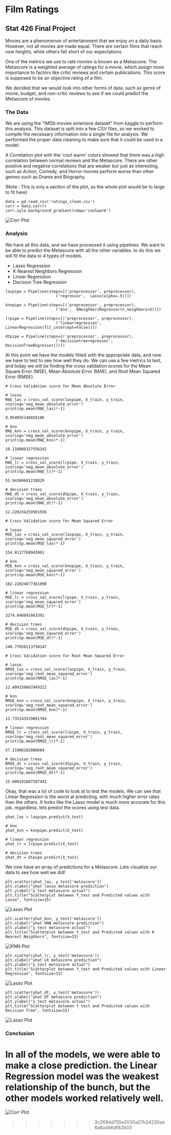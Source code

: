 # Film Ratings

## Stat 426 Final Project

Movies are a phenomenon of entertainment that we enjoy on a daily basis. However, not all movies are made equal. There are certain films that reach new heights, while others fall short of our expectations.

One of the metrics we use to rate movies is known as a Metascore. The Metascore is a weighted average of ratings for a movie, which assign more importance to factors like critic reviews and certain publications. This score is supposed to be an objective rating of a film.

We decided that we would look into other forms of data, such as genre of movie, budget, and non-critic reviews to see if we could predict the Metascore of movies.

### The Data

We are using the "IMDb movies extensive dataset" from kaggle to perform this analysis. This dataset is split into a few CSV files, so we worked to compile the necessary information into a single file for analysis.
We performed the proper data cleaning to make sure that it could be used in a model.

A Correlation plot with the 'cool warm' colors showed that there was a high correlation between normal reviews and the Metascore. There are other positive and negative correlations that are weaker but just as interesting, such as Action, Comedy, and Horror movies perform worse than other genres such as Drama and Biography.

(Note : This is only a section of the plot, as the whole plot would be to large to fit here)

```
data = pd.read_csv('ratings_clean.csv')
corr = data.corr()
corr.syle.background_gradient(cmap='coolwarm')
```
![Corr Plot](Images/CorrPlot.png)

### Analysis

We have all this data, and we have processed it using pipelines. We want to be able to predict the Metascore with all the other variables. to do this we will fit the data to 4 types of models.

- Lasso Regression
- K Nearest Neighbors Regression
- Linear Regression
- Decision Tree Regression

```
laspipe = Pipeline(steps=[('preprocessor', preprocessor),
                      ('regressor',  Lasso(alpha=.5))])

knnpipe = Pipeline(steps=[('preprocessor', preprocessor),
                      ('knn',  KNeighborsRegressor(n_neighbors=5))])

lrpipe = Pipeline(steps=[('preprocessor', preprocessor),
                      ('linearregression', LinearRegression(fit_intercept=False))])

dtpipe = Pipeline(steps=[('preprocessor', preprocessor),
                      ('decisiontreeregressor', DecisionTreeRegressor())])
```

At this point we have the models fitted with the appropriate data, and now we have to test to see how well they do. We can use a few metrics to test, and today we will be finding the cross validation scores for the  Mean Square Error (MSE), Mean Absolute Error (MAE), and Root Mean Squared Error (RMSE).

```
# Cross Validation score for Mean Absolute Error

# lasso
MAE_las = cross_val_score(laspipe, X_train, y_train, scoring='neg_mean_absolute_error')
print(np.mean(MAE_las)*-1)

9.954055146050106

# knn
MAE_knn = cross_val_score(knnpipe, X_train, y_train, scoring='neg_mean_absolute_error')
print(np.mean(MAE_knn)*-1)

10.110086327556242

# linear regression
MAE_lr = cross_val_score(lrpipe, X_train, y_train, scoring='neg_mean_absolute_error')
print(np.mean(MAE_lr)*-1)

55.94360681218829

# decision trees
MAE_dt = cross_val_score(dtpipe, X_train, y_train, scoring='neg_mean_absolute_error')
print(np.mean(MAE_dt)*-1)

12.220234259501556
```

```
# Cross Validation score for Mean Squared Error

# lasso
MSE_las = cross_val_score(laspipe, X_train, y_train, scoring='neg_mean_squared_error')
print(np.mean(MSE_las)*-1)

154.0117768943061

# knn
MSE_knn = cross_val_score(knnpipe, X_train, y_train, scoring='neg_mean_squared_error')
print(np.mean(MSE_knn)*-1)

162.22024677361998

# linear regression
MSE_lr = cross_val_score(lrpipe, X_train, y_train, scoring='neg_mean_squared_error')
print(np.mean(MSE_lr)*-1)

3274.046691663391

# decision trees
MSE_dt = cross_val_score(dtpipe, X_train, y_train, scoring='neg_mean_squared_error')
print(np.mean(MSE_dt)*-1)

240.77650113730147
```
```
# Cross Validation score for Root Mean Squared Error

# lasso
RMSE_las = cross_val_score(laspipe, X_train, y_train, scoring='neg_root_mean_squared_error')
print(np.mean(RMSE_las)*-1)

12.409150667849222

# knn
RMSE_knn = cross_val_score(knnpipe, X_train, y_train, scoring='neg_root_mean_squared_error')
print(np.mean(RMSE_knn)*-1)

12.735243529891704

# linear regression
RMSE_lr = cross_val_score(lrpipe, X_train, y_train, scoring='neg_root_mean_squared_error')
print(np.mean(RMSE_lr)*-1)

57.21908102086684

# decision trees
RMSE_dt = cross_val_score(dtpipe, X_train, y_train, scoring='neg_root_mean_squared_error')
print(np.mean(RMSE_dt)*-1)

15.600191607587442
```

Okay, that was a lot of code to look at to test the models. We can see that Linear Regression is the worst at predicting, with much higher error rates than the others. It looks like the Lasso model is much more accurate for this job. regardless, lets predict the scores using test data.

```
yhat_las = laspipe.predict(X_test)

# knn
yhat_knn = knnpipe.predict(X_test)

# linear regression
yhat_lr = lrpipe.predict(X_test)

# decision trees
yhat_dt = dtpipe.predict(X_test)
```

We now have an array of predictions for a Metascore. Lets visualize our data to see how well we did!

```
plt.scatter(yhat_las, y_test['metascore'])
plt.xlabel("yhat lasso metascore prediction")
plt.ylabel("y_test metascore actual")
plt.title("Scatterplot between Y_test and Predicted values with Lasso", fontsize=15)
```
![Lasso Plot](Images/LassoScatter.PNG)

```
plt.scatter(yhat_knn, y_test['metascore'])
plt.xlabel("yhat KNN metascore prediction")
plt.ylabel("y_test metascore actual")
plt.title("Scatterplot between Y_test and Predicted values with K Nearest Neighbors", fontsize=15)
```
![KNN Plot](Images/KNNScatter.PNG)

```
plt.scatter(yhat_lr, y_test['metascore'])
plt.xlabel("yhat LR metascore prediction")
plt.ylabel("y_test metascore actual")
plt.title("Scatterplot between Y_test and Predicted values with Linear Regression", fontsize=15)
```
![Lasso Plot](Images/LRScatter.PNG)

```
plt.scatter(yhat_dt, y_test['metascore'])
plt.xlabel("yhat DT metascore prediction")
plt.ylabel("y_test metascore actual")
plt.title("Scatterplot between Y_test and Predicted values with Decision Tree", fontsize=15)
```
![Lasso Plot](Images/DTScatter.PNG)

### Conclusion
In all of the models, we were able to make a close prediction. the Linear Regression model was the weakest relationship of the bunch, but the other models worked relatively well.
=======
![Corr Plot](/Images/CorrPlot.PNG)
>>>>>>> 3c269dd755e2030a27b24230aa6a8a466df82b03
